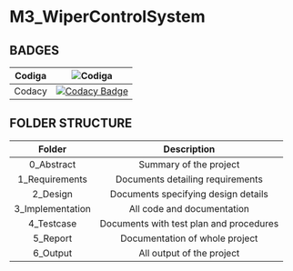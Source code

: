 # M3_WiperControlSystem

## BADGES
| Codiga | ![Codiga](https://api.codiga.io/project/33482/status/svg) |
| :----: | :---------: |
| Codacy | [![Codacy Badge](https://app.codacy.com/project/badge/Grade/33f47088cbde452e8f227748ae7e8fbd)](https://www.codacy.com/gh/sridharankv/M3_WiperControlSystem/dashboard?utm_source=github.com&amp;utm_medium=referral&amp;utm_content=sridharankv/M3_WiperControlSystem&amp;utm_campaign=Badge_Grade) |



## FOLDER STRUCTURE
| Folder | Description | 
| :----: | :---------: |
| 0_Abstract | Summary of the project |
| 1_Requirements| Documents detailing requirements|
| 2_Design | Documents specifying design details |
| 3_Implementation | All code and documentation |
| 4_Testcase | Documents with test plan and procedures |
| 5_Report | Documentation of whole project |
| 6_Output | All output of the project |

